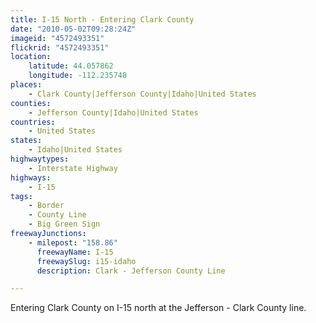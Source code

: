 ```yaml
---
title: I-15 North - Entering Clark County
date: "2010-05-02T09:28:24Z"
imageid: "4572493351"
flickrid: "4572493351"
location:
    latitude: 44.057862
    longitude: -112.235748
places:
    - Clark County|Jefferson County|Idaho|United States
counties:
    - Jefferson County|Idaho|United States
countries:
    - United States
states:
    - Idaho|United States
highwaytypes:
    - Interstate Highway
highways:
    - I-15
tags:
    - Border
    - County Line
    - Big Green Sign
freewayJunctions:
    - milepost: "158.86"
      freewayName: I-15
      freewaySlug: i15-idaho
      description: Clark - Jefferson County Line

---
```

Entering Clark County on I-15 north at the Jefferson - Clark County line.
